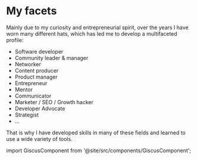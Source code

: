 # My facets

Mainly due to my curiosity and entrepreneurial spirit, over the years I have worn many different hats, which has led me to develop a multifaceted profile:
* Software developer
* Community leader & manager
* Networker
* Content producer
* Product manager
* Entrepreneur
* Mentor
* Communicator
* Marketer / SEO / Growth hacker
* Developer Advocate
* Strategist
* ...

That is why I have developed skills in many of these fields and learned to use a wide variety of tools.

import GiscusComponent from '@site/src/components/GiscusComponent';

<GiscusComponent></GiscusComponent>